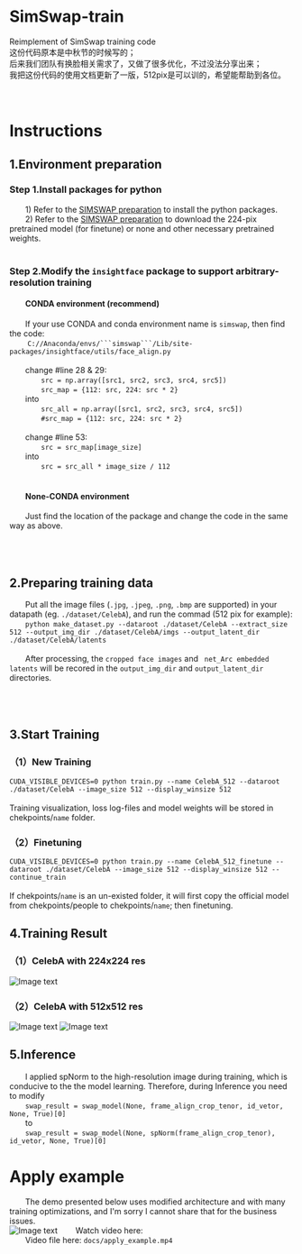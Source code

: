 # SimSwap-train
Reimplement of SimSwap training code<br />
这份代码原本是中秋节的时候写的；<br />
后来我们团队有换脸相关需求了，又做了很多优化，不过没法分享出来；<br />
我把这份代码的使用文档更新了一版，512pix是可以训的，希望能帮助到各位。<br /><br /><br />

# Instructions
## 1.Environment preparation
### Step 1.Install packages for python
&emsp;&emsp;1) Refer to the [SIMSWAP preparation](https://github.com/neuralchen/SimSwap/blob/main/docs/guidance/preparation.md) to install the python packages.<br />
&emsp;&emsp;2) Refer to the [SIMSWAP preparation](https://github.com/neuralchen/SimSwap/blob/main/docs/guidance/preparation.md) to download the 224-pix pretrained model (for finetune) or none and other necessary pretrained weights.<br /><br />
### Step 2.Modify the ```insightface``` package to support arbitrary-resolution training
#### &emsp;&emsp;CONDA environment (recommend)
&emsp;&emsp;If your use CONDA and conda environment name is ```simswap```, then find the code: <br />
&emsp;&emsp; `C://Anaconda/envs/```simswap```/Lib/site-packages/insightface/utils/face_align.py`<br /><br />
&emsp;&emsp;change #line 28 & 29:<br />
&emsp;&emsp;&emsp;&emsp;`src = np.array([src1, src2, src3, src4, src5])`<br />
&emsp;&emsp;&emsp;&emsp;`src_map = {112: src, 224: src * 2}`<br />
&emsp;&emsp;into<br />
&emsp;&emsp;&emsp;&emsp;`src_all = np.array([src1, src2, src3, src4, src5])`<br />
&emsp;&emsp;&emsp;&emsp;`#src_map = {112: src, 224: src * 2}`<br /><br />
&emsp;&emsp;change #line 53:<br />
&emsp;&emsp;&emsp;&emsp;`src = src_map[image_size]`<br />
&emsp;&emsp;into<br />
&emsp;&emsp;&emsp;&emsp;`src = src_all * image_size / 112`<br /><br />
#### &emsp;&emsp;None-CONDA environment
&emsp;&emsp;Just find the location of the package and change the code in the same way as above.<br /><br /><br /><br />



## 2.Preparing training data
&emsp;&emsp;Put all the image files (`.jpg`, `.jpeg`, `.png`, `.bmp` are supported) in your datapath (eg. `./dataset/CelebA`), and run the commad (512 pix for example):<br />
&emsp;&emsp;`python make_dataset.py --dataroot ./dataset/CelebA --extract_size 512 --output_img_dir ./dataset/CelebA/imgs --output_latent_dir ./dataset/CelebA/latents`<br /><br />
&emsp;&emsp;After processing, the `cropped face images` and ` net_Arc embedded latents` will be recored in the `output_img_dir` and `output_latent_dir` directories.<br /><br /><br /><br />

## 3.Start Training
### （1）New Training
`CUDA_VISIBLE_DEVICES=0 python train.py --name CelebA_512 --dataroot ./dataset/CelebA --image_size 512 --display_winsize 512`<br /><br />
Training visualization, loss log-files and model weights will be stored in chekpoints/`name` folder.

### （2）Finetuning
`CUDA_VISIBLE_DEVICES=0 python train.py --name CelebA_512_finetune --dataroot ./dataset/CelebA --image_size 512 --display_winsize 512 --continue_train`<br /><br />
If chekpoints/`name` is an un-existed folder, it will first copy the official model from chekpoints/people to chekpoints/`name`; then finetuning.

## 4.Training Result
### （1）CelebA with 224x224 res
![Image text](https://github.com/a312863063/SimSwap-train/blob/main/docs/img/train_celeba_224.png)

### （2）CelebA with 512x512 res
![Image text](https://github.com/a312863063/SimSwap-train/blob/main/docs/img/train_celeba_512_1.png)
![Image text](https://github.com/a312863063/SimSwap-train/blob/main/docs/img/train_celeba_512_2.png)

## 5.Inference
&emsp;&emsp;I applied spNorm to the high-resolution image during training, which is conducive to the the model learning. Therefore, during Inference you need to modify<br />
&emsp;&emsp;`swap_result = swap_model(None, frame_align_crop_tenor, id_vetor, None, True)[0]`<br />
&emsp;&emsp;to <br />
&emsp;&emsp;`swap_result = swap_model(None, spNorm(frame_align_crop_tenor), id_vetor, None, True)[0]` <br />

# Apply example
&emsp;&emsp;The demo presented below uses modified architecture and with many training optimizations, and I'm sorry I cannot share that for the business issues.<br />
![Image text](https://github.com/a312863063/SimSwap-train/blob/main/docs/img/apply_example.jpg)
&emsp;&emsp;Watch video here:<br />
&emsp;&emsp;Video file here: ```docs/apply_example.mp4```<br /><br />


